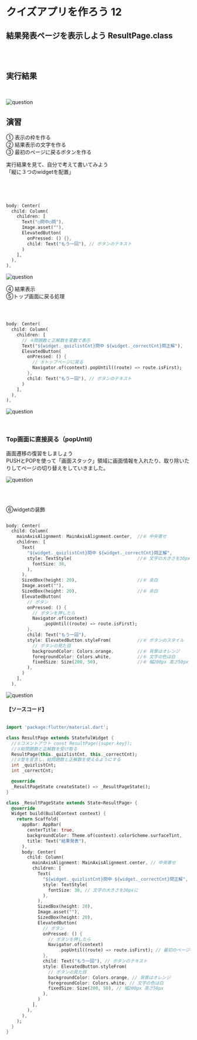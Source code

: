 # **クイズアプリを作ろう 12**

## **結果発表ページを表示しよう ResultPage.class**

<br><br>

## **実行結果**

<br>

![question](img/12_question1-1.png)

## **演習**
 
① 表示の枠を作る  
② 結果表示の文字を作る  
③ 最初のページに戻るボタンを作る  

実行結果を見て、自分で考えて書いてみよう  
「縦に３つのwidgetを配置」

<br><br>

```dart

body: Center(
  child: Column(
    children: [
      Text("○問中○問"),
      Image.asset(""),
      ElevatedButton(
        onPressed: () {},
        child: Text("もう一回"), // ボタンのテキスト
      )
    ],
  ),
),

```

![question](img/12_question1-2.png)

④ 結果表示  
⑤トップ画面に戻る処理  

<br>

```dart

body: Center(
  child: Column(
    children: [
      // ④問題数と正解数を変数で表示
      Text("${widget._quizlistCnt}問中 ${widget._correctCnt}問正解"),
      ElevatedButton(
        onPressed: () {
          // ⑤トップページに戻る
          Navigator.of(context).popUntil((route) => route.isFirst);
        },
        child: Text("もう一回"), // ボタンのテキスト
      )
    ],
  ),
),

```

![question](img/12_question1-3.png)

<br>

### **Top画面に直接戻る（popUntil)**

画面遷移の復習をしましょう  
PUSHとPOPを使って「画面スタック」領域に画面情報を入れたり、取り除いたりしてページの切り替えをしていきました。  

![question](img/12_question1-5.png)

<br><br>

⑥widgetの装飾

```dart

body: Center(
  child: Column(
    mainAxisAlignment: MainAxisAlignment.center,  //⑥ 中央寄せ
    children: [
      Text(
        "${widget._quizlistCnt}問中 ${widget._correctCnt}問正解",
        style: TextStyle(                         //⑥ 文字の大きさを30pxに
          fontSize: 30,                           
        ),
      ),
      SizedBox(height: 20),                       //⑥ 余白
      Image.asset(""),
      SizedBox(height: 20),                       //⑥ 余白
      ElevatedButton(
        // ボタン
        onPressed: () {
          // ボタンを押したら
          Navigator.of(context)
              .popUntil((route) => route.isFirst); 
        },
        child: Text("もう一回"), 
        style: ElevatedButton.styleFrom(          //⑥ ボタンのスタイル
          // ボタンの見た目
          backgroundColor: Colors.orange,         //⑥ 背景はオレンジ
          foregroundColor: Colors.white,          //⑥ 文字の色は白
          fixedSize: Size(200, 50),               //⑥ 幅200px 高さ50px
        ),
      )
    ],
  ),

```

![question](img/12_question1-4.png)

#### **【ソースコード】**

```dart

import 'package:flutter/material.dart';

class ResultPage extends StatefulWidget {
  //①コメントアウト const ResultPage({super.key});
  //①総問題数と正解数を受け取る
  ResultPage(this._quizlistCnt, this._correctCnt);
  //②型を宣言し、総問題数と正解数を使えるようにする
  int _quizlistCnt;
  int _correctCnt;

  @override
  _ResultPageState createState() => _ResultPageState();
}

class _ResultPageState extends State<ResultPage> {
  @override
  Widget build(BuildContext context) {
    return Scaffold(
      appBar: AppBar(
        centerTitle: true,
        backgroundColor: Theme.of(context).colorScheme.surfaceTint,
        title: Text("結果発表"),
      ),
      body: Center(
        child: Column(
          mainAxisAlignment: MainAxisAlignment.center, // 中央寄せ
          children: [
            Text(
              "${widget._quizlistCnt}問中 ${widget._correctCnt}問正解",
              style: TextStyle(
                fontSize: 30, // 文字の大きさを30pxに
              ),
            ),
            SizedBox(height: 20),
            Image.asset(""),
            SizedBox(height: 20),
            ElevatedButton(
              // ボタン
              onPressed: () {
                // ボタンを押したら
                Navigator.of(context)
                    .popUntil((route) => route.isFirst); // 最初のページへ
              },
              child: Text("もう一回"), // ボタンのテキスト
              style: ElevatedButton.styleFrom(
                // ボタンの見た目
                backgroundColor: Colors.orange, // 背景はオレンジ
                foregroundColor: Colors.white, // 文字の色は白
                fixedSize: Size(200, 50), // 幅200px 高さ50px
              ),
            )
          ],
        ),
      ),
    );
  }
}

```